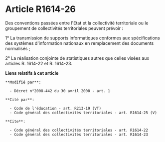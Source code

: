 # Article R1614-26

Des conventions passées entre l'Etat et la collectivité territoriale ou le groupement de collectivités territoriales peuvent
prévoir : 

1° La transmission de supports informatiques conformes aux spécifications des systèmes d'information nationaux en
remplacement des documents normalisés ; 

2° La réalisation conjointe de statistiques autres que celles visées aux articles R. 1614-22 et R. 1614-23.

**Liens relatifs à cet article**

	**Modifié par**:

	  - Décret n°2008-442 du 30 avril 2008 - art. 1

	**Cité par**:

	  - Code de l'éducation - art. R213-19 (VT)
	  - Code général des collectivités territoriales - art. R1614-25 (V)

	**Cite**:

	  - Code général des collectivités territoriales - art. R1614-22
	  - Code général des collectivités territoriales - art. R1614-23
